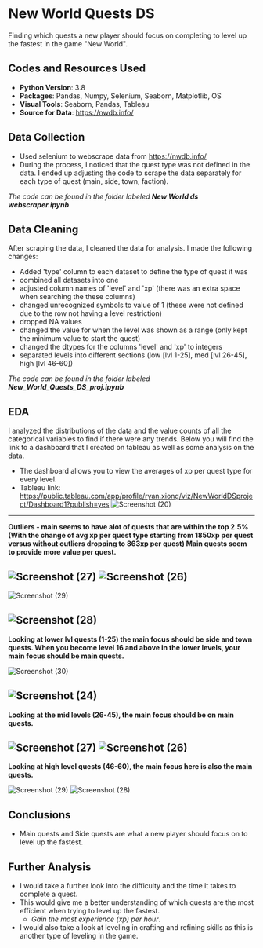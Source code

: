 # New World Quests DS
Finding which quests a new player should focus on completing to level up the fastest in the game "New World". 

## Codes and Resources Used
* **Python Version**: 3.8
* **Packages**: Pandas, Numpy, Selenium, Seaborn, Matplotlib, OS
* **Visual Tools**: Seaborn, Pandas, Tableau
* **Source for Data**: https://nwdb.info/

## Data Collection
* Used selenium to webscrape data from https://nwdb.info/
* During the process, I noticed that the quest type was not defined in the data. I ended up adjusting the code to scrape the data separately for each type of quest (main, side, town, faction).

_The code can be found in the folder labeled **New World ds webscraper.ipynb**_

## Data Cleaning
After scraping the data, I cleaned the data for analysis. I made the following changes:

* Added 'type' column to each dataset to define the type of quest it was
* combined all datasets into one
* adjusted column names of 'level' and 'xp' (there was an extra space when searching the these columns)
* changed unrecognized symbols to value of 1 (these were not defined due to the row not having a level restriction)
* dropped NA values
* changed the value for when the level was shown as a range (only kept the minimum value to start the quest)
* changed the dtypes for the columns 'level' and 'xp' to integers
* separated levels into different sections (low [lvl 1-25], med [lvl 26-45], high [lvl 46-60])

_The code can be found in the folder labeled **New_World_Quests_DS_proj.ipynb**_

## EDA
I analyzed the distributions of the data and the value counts of all the categorical variables to find if there were any trends. Below you will find the link to a dashboard that I created on tableau as well as some analysis on the data.

* The dashboard allows you to view the averages of xp per quest type for every level.
* Tableau link: https://public.tableau.com/app/profile/ryan.xiong/viz/NewWorldDSproject/Dashboard1?publish=yes
![Screenshot (20)](https://user-images.githubusercontent.com/91089401/144116126-4bdde6cc-cb85-4a71-99df-d07a97267f84.png)
---------------------------------------------------------------------------------------------------------------------------------------------------------------------------------
**Outliers - main seems to have alot of quests that are within the top 2.5% (With the change of avg xp per quest type starting from 1850xp per quest versus without outliers dropping to 863xp per quest) Main quests seem to provide more value per quest.**

![Screenshot (27)](https://user-images.githubusercontent.com/91089401/144119999-8c3da356-acf1-4e23-a4a5-9e1c006ced07.png)
![Screenshot (26)](https://user-images.githubusercontent.com/91089401/144119975-e1281000-104d-4109-8129-1b6c3730d5eb.png)
---------------------------------------------------------------------------------------------------------------------------------------------------------------------------------
![Screenshot (29)](https://user-images.githubusercontent.com/91089401/144121668-a87fb856-c157-4f2e-b315-51c36727d572.png)

![Screenshot (28)](https://user-images.githubusercontent.com/91089401/144121750-d9d9f8a1-3ed1-4f63-acfa-10484a58d5ab.png)
---------------------------------------------------------------------------------------------------------------------------------------------------------------------------------
**Looking at lower lvl quests (1-25) the main focus should be side and town quests. When you become level 16 and above in the lower levels, your main focus should be main quests.**


![Screenshot (30)](https://user-images.githubusercontent.com/91089401/144118718-da409a66-202f-41b8-a611-3b17b39b82d8.png)

![Screenshot (24)](https://user-images.githubusercontent.com/91089401/144118215-fdc3369f-0d59-4598-8d0f-5e406317558b.png)
---------------------------------------------------------------------------------------------------------------------------------------------------------------------------------

**Looking at the mid levels (26-45), the main focus should be on main quests.** 

![Screenshot (27)](https://user-images.githubusercontent.com/91089401/144118269-339d80bd-1fd9-496d-9ddc-d42db327486b.png)
![Screenshot (26)](https://user-images.githubusercontent.com/91089401/144118303-17b0ad72-a230-4a84-a069-f92e29b6b4d0.png)
---------------------------------------------------------------------------------------------------------------------------------------------------------------------------------

**Looking at high level quests (46-60), the main focus here is also the main quests.**

![Screenshot (29)](https://user-images.githubusercontent.com/91089401/144118365-6e8995b8-f6c7-4e38-9fb3-118505a1d1d0.png)
![Screenshot (28)](https://user-images.githubusercontent.com/91089401/144118384-22018675-5000-4c62-b2c7-b479c82a5884.png)

## Conclusions 
* Main quests and Side quests are what a new player should focus on to level up the fastest.

## Further Analysis
* I would take a further look into the difficulty and the time it takes to complete a quest.
* This would give me a better understanding of which quests are the most efficient when trying to level up the fastest. 
  * *Gain the most experience (xp) per hour*.
* I would also take a look at leveling in crafting and refining skills as this is another type of leveling in the game. 
